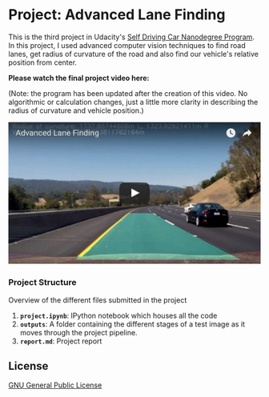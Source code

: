 # Project: Advanced Lane Finding
This is the third project in Udacity's [Self Driving Car Nanodegree Program](http://udacity.com/drive). In this project, I used advanced computer vision techniques to find road lanes, get radius of curvature of the road and also find our vehicle's relative position from center.

**Please watch the final project video here:**

(Note: the program has been updated after the creation of this video. No algorithmic or calculation changes, just a little more clarity in describing the radius of curvature and vehicle position.)

[![Youtube](outputs/youtube2.png)](https://youtu.be/1BnR208cy7Q)

### Project Structure
Overview of the different files submitted in the project

1. **`project.ipynb`**: IPython notebook which houses all the code
2. **`outputs`**: A folder containing the different stages of a test image as it moves through the project pipeline.
3. **`report.md`**: Project report


## License
[GNU General Public License](http://choosealicense.com/licenses/gpl-3.0/#)

